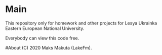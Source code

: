 # Main
This repository only for homework and other projects for Lesya Ukrainka Eastern European National University.

Everybody can view this code free.

#About
	(C) 2020 Maks Makuta (LakeFm).